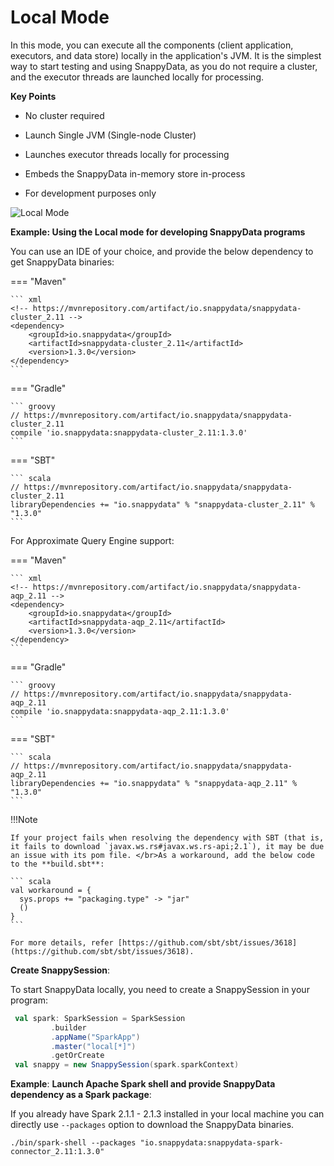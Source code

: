 <a id="localmode"></a>
# Local Mode

In this mode, you can execute all the components (client application, executors, and data store) locally in the application's JVM. It is the simplest way to start testing and using SnappyData, as you do not require a cluster, and the  executor threads are launched locally for processing.

**Key Points**

* No cluster required

* Launch Single JVM (Single-node Cluster)

* Launches executor threads locally for processing

* Embeds the SnappyData in-memory store in-process

* For development purposes only

![Local Mode](../Images/SnappyLocalMode.png)

**Example: Using the Local mode for developing SnappyData programs**

You can use an IDE of your choice, and provide the below dependency to get SnappyData binaries:

=== "Maven"

    ``` xml
    <!-- https://mvnrepository.com/artifact/io.snappydata/snappydata-cluster_2.11 -->
    <dependency>
        <groupId>io.snappydata</groupId>
        <artifactId>snappydata-cluster_2.11</artifactId>
        <version>1.3.0</version>
    </dependency>
    ```

=== "Gradle"

    ``` groovy
    // https://mvnrepository.com/artifact/io.snappydata/snappydata-cluster_2.11
    compile 'io.snappydata:snappydata-cluster_2.11:1.3.0'
    ```

=== "SBT"

    ``` scala
    // https://mvnrepository.com/artifact/io.snappydata/snappydata-cluster_2.11
    libraryDependencies += "io.snappydata" % "snappydata-cluster_2.11" % "1.3.0"
    ```

For Approximate Query Engine support:

=== "Maven"

    ``` xml
    <!-- https://mvnrepository.com/artifact/io.snappydata/snappydata-aqp_2.11 -->
    <dependency>
        <groupId>io.snappydata</groupId>
        <artifactId>snappydata-aqp_2.11</artifactId>
        <version>1.3.0</version>
    </dependency>
    ```

=== "Gradle"

    ``` groovy
    // https://mvnrepository.com/artifact/io.snappydata/snappydata-aqp_2.11
    compile 'io.snappydata:snappydata-aqp_2.11:1.3.0'
    ```

=== "SBT"

    ``` scala
    // https://mvnrepository.com/artifact/io.snappydata/snappydata-aqp_2.11
    libraryDependencies += "io.snappydata" % "snappydata-aqp_2.11" % "1.3.0"
    ```

!!!Note

    If your project fails when resolving the dependency with SBT (that is, it fails to download `javax.ws.rs#javax.ws.rs-api;2.1`), it may be due an issue with its pom file. </br>As a workaround, add the below code to the **build.sbt**:

    ``` scala
    val workaround = {
      sys.props += "packaging.type" -> "jar"
      ()
    }
    ```

    For more details, refer [https://github.com/sbt/sbt/issues/3618](https://github.com/sbt/sbt/issues/3618).

**Create SnappySession**:

To start SnappyData locally, you need to create a SnappySession in your program:

``` scala
 val spark: SparkSession = SparkSession
         .builder
         .appName("SparkApp")
         .master("local[*]")
         .getOrCreate
 val snappy = new SnappySession(spark.sparkContext)
```


**Example**: **Launch Apache Spark shell and provide SnappyData dependency as a Spark package**:

If you already have Spark 2.1.1 - 2.1.3 installed in your local machine you can directly use `--packages` option to download the SnappyData binaries.

``` shell
./bin/spark-shell --packages "io.snappydata:snappydata-spark-connector_2.11:1.3.0"
```
